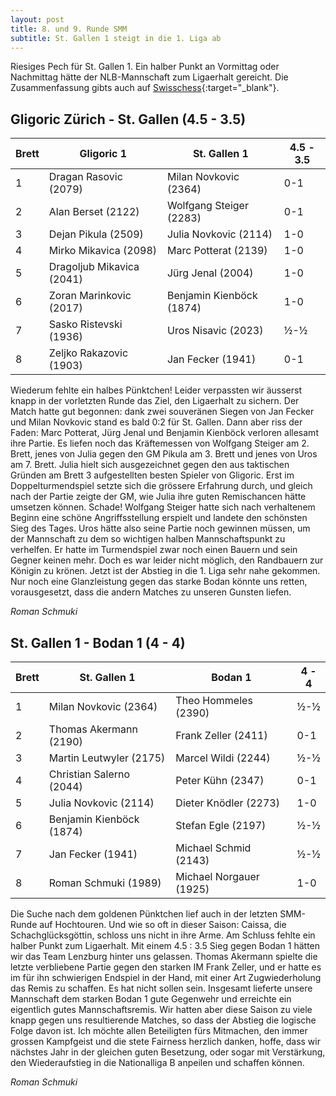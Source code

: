 ```yaml
---
layout: post
title: 8. und 9. Runde SMM
subtitle: St. Gallen 1 steigt in die 1. Liga ab
---
```


Riesiges Pech für St. Gallen 1. Ein halber Punkt an Vormittag oder Nachmittag hätte der NLB-Mannschaft zum Ligaerhalt gereicht. Die Zusammenfassung gibts auch auf [Swisschess](https://www.swisschess.ch/news-112/smm-mendrisio-und-trubschachen-steigen-in-die-nationalliga-a-auf-st-gallen-wollishofen-ii-payerne-und-biel-tauchen-in-die-1-liga.html){:target="\_blank"}.

## Gligoric Zürich - St. Gallen (4.5 - 3.5)

| Brett | Gligoric 1                | St. Gallen 1             | 4.5 - 3.5  |
|-------|---------------------------|--------------------------|------------|
| 1     | Dragan Rasovic (2079)     | Milan Novkovic (2364)    | 0-1        |
| 2     | Alan Berset (2122)        | Wolfgang Steiger (2283)  | 0-1        |
| 3     | Dejan Pikula (2509)       | Julia Novkovic (2114)    | 1-0        |
| 4     | Mirko Mikavica (2098)     | Marc Potterat (2139)     | 1-0        |
| 5     | Dragoljub Mikavica (2041) | Jürg Jenal (2004)        | 1-0        |
| 6     | Zoran Marinkovic (2017)   | Benjamin Kienböck (1874) | 1-0        |
| 7     | Sasko Ristevski (1936)    | Uros Nisavic (2023)      | ½-½        |
| 8     | Zeljko Rakazovic (1903)   | Jan Fecker (1941)        | 0-1        |

Wiederum fehlte ein halbes Pünktchen! Leider verpassten wir äusserst knapp in der vorletzten Runde das Ziel, den Ligaerhalt zu sichern. Der Match hatte gut begonnen: dank zwei souveränen Siegen von Jan Fecker und Milan Novkovic stand es bald 0:2 für St. Gallen. Dann aber riss der Faden: Marc Potterat, Jürg Jenal und Benjamin Kienböck verloren allesamt ihre Partie. Es liefen noch das Kräftemessen von Wolfgang Steiger am 2. Brett, jenes von Julia gegen den GM Pikula am 3. Brett und jenes von Uros am 7. Brett. Julia hielt sich ausgezeichnet gegen den aus taktischen Gründen am Brett 3 aufgestellten besten Spieler von Gligoric. Erst im Doppelturmendspiel setzte sich die grössere Erfahrung durch, und gleich nach der Partie zeigte der GM, wie Julia ihre guten Remischancen hätte umsetzen können. Schade! Wolfgang Steiger hatte sich nach verhaltenem Beginn eine schöne Angriffsstellung erspielt und landete den schönsten Sieg des Tages. Uros hätte also seine Partie noch gewinnen müssen, um der Mannschaft zu dem so wichtigen halben Mannschaftspunkt zu verhelfen. Er hatte im Turmendspiel zwar noch einen Bauern und sein Gegner keinen mehr. Doch es war leider nicht möglich, den Randbauern zur Königin zu krönen.
Jetzt ist der Abstieg in die 1. Liga sehr nahe gekommen. Nur noch eine Glanzleistung gegen das starke Bodan könnte uns retten, vorausgesetzt, dass die andern Matches zu unseren Gunsten liefen.

_Roman Schmuki_

## St. Gallen 1 - Bodan 1 (4 - 4)

| Brett | St. Gallen 1             | Bodan 1                 | 4 - 4 |
|-------|--------------------------|-------------------------|-------|
| 1     | Milan Novkovic (2364)    | Theo Hommeles (2390)    | ½-½   |
| 2     | Thomas Akermann (2190)   | Frank Zeller (2411)     | 0-1   |
| 3     | Martin Leutwyler (2175)  | Marcel Wildi (2244)     | ½-½   |
| 4     | Christian Salerno (2044) | Peter Kühn (2347)       | 0-1   |
| 5     | Julia Novkovic (2114)    | Dieter Knödler (2273)   | 1-0   |
| 6     | Benjamin Kienböck (1874) | Stefan Egle (2197)      | ½-½   |
| 7     | Jan Fecker (1941)        | Michael Schmid (2143)   | ½-½   |
| 8     | Roman Schmuki (1989)     | Michael Norgauer (1925) | 1-0   |

Die Suche nach dem goldenen Pünktchen lief auch in der letzten SMM-Runde auf Hochtouren. Und wie so oft in dieser Saison: Caissa, die Schachglücksgöttin, schloss uns nicht in ihre Arme. Am Schluss fehlte ein halber Punkt zum Ligaerhalt. Mit einem 4.5 : 3.5 Sieg gegen Bodan 1 hätten wir das Team Lenzburg hinter uns gelassen.
Thomas Akermann spielte die letzte verbliebene Partie gegen den starken IM Frank Zeller, und er hatte es im für ihn schwierigen Endspiel in der Hand, mit einer Art Zugwiederholung das Remis zu schaffen. Es hat nicht sollen sein.
Insgesamt lieferte unsere Mannschaft dem starken Bodan 1 gute Gegenwehr und erreichte ein eigentlich gutes Mannschaftsremis. Wir hatten aber diese Saison zu viele knapp gegen uns resultierende Matches, so dass der Abstieg die logische Folge davon ist.
Ich möchte allen Beteiligten fürs Mitmachen, den immer grossen Kampfgeist und die stete Fairness herzlich danken, hoffe, dass wir nächstes Jahr in der gleichen guten Besetzung, oder sogar mit Verstärkung, den Wiederaufstieg in die Nationalliga B anpeilen und schaffen können.

_Roman Schmuki_
